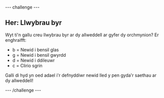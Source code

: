 --- challenge ---
## Her: Llwybrau byr
Wyt ti'n gallu creu llwybrau byr ar dy allweddell ar gyfer dy orchmynion? Er enghraifft:

+ b = Newid i bensil glas 
+ g = Newid i bensil gwyrdd 
+ d = Newid i ddileuwr 
+ c = Clirio sgrin 

Galli di hyd yn oed adael i'r defnyddiwr newid lled y pen gyda'r saethau ar dy allweddell!




--- /challenge ---